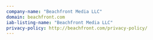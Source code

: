 ```yaml
---
company-name: "Beachfront Media LLC"
domain: beachfront.com
iab-listing-name: "Beachfront Media LLC"
privacy-policy: http://beachfront.com/privacy-policy/
---
```

